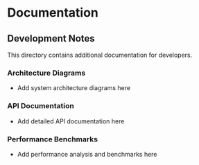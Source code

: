 # Documentation

## Development Notes

This directory contains additional documentation for developers.

### Architecture Diagrams
- Add system architecture diagrams here

### API Documentation
- Add detailed API documentation here

### Performance Benchmarks
- Add performance analysis and benchmarks here